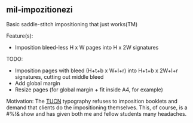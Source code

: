 ## mil-impozitionezi

Basic saddle-stitch impositioning that just works(TM)

Feature(s):
- Imposition bleed-less H x W pages into H x 2W signatures

TODO:
- Imposition pages with bleed (H+t+b x W+l+r) into H+t+b x 2W+l+r signatures, cutting out middle bleed
- Add global margin
- Resize pages (for global margin + fit inside A4, for example)

Motivation: The [TUCN](https://utcluj.ro) typography refuses to imposition booklets and demand that clients do the impositioning themselves. This, of course, is a #%!& show and has given both me and fellow students many headaches.

